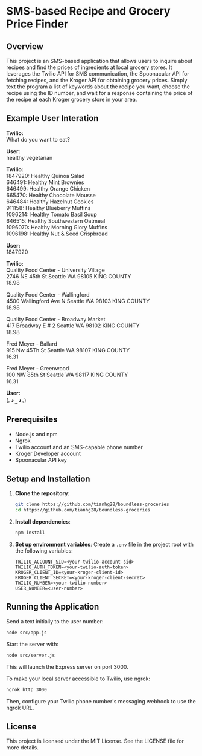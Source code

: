 
# SMS-based Recipe and Grocery Price Finder

## Overview
This project is an SMS-based application that allows users to inquire about recipes and find the prices of ingredients at local grocery stores. It leverages the Twilio API for SMS communication, the Spoonacular API for fetching recipes, and the Kroger API for obtaining grocery prices. Simply text the program a list of keywords about the recipe you want, choose the recipe using the ID number, and wait for a response containing the price of the recipe at each Kroger grocery store in your area.

## Example User Interation

**Twilio:**  
What do you want to eat?  

**User:**  
healthy vegetarian  

**Twilio:**  
1847920: Healthy Quinoa Salad  
646491: Healthy Mint Brownies  
646499: Healthy Orange Chicken  
665470: Healthy Chocolate Mousse  
646484: Healthy Hazelnut Cookies  
911158: Healthy Blueberry Muffins  
1096214: Healthy Tomato Basil Soup  
646515: Healthy Southwestern Oatmeal  
1096070: Healthy Morning Glory Muffins  
1096198: Healthy Nut & Seed Crispbread 

**User:**  
1847920

**Twilio:**  
Quality Food Center - University Village  
2746 NE 45th St Seattle WA 98105 KING COUNTY  
18.98  

Quality Food Center - Wallingford  
4500 Wallingford Ave N Seattle WA 98103 KING COUNTY  
18.98  

Quality Food Center - Broadway Market  
417 Broadway E # 2 Seattle WA 98102 KING COUNTY  
18.98  

Fred Meyer - Ballard  
915 Nw 45Th St Seattle WA 98107 KING COUNTY  
16.31  

Fred Meyer - Greenwood  
100 NW 85th St Seattle WA 98117 KING COUNTY  
16.31  

**User:**  
 (｡◕‿◕｡)

## Prerequisites
- Node.js and npm
- Ngrok
- Twilio account and an SMS-capable phone number
- Kroger Developer account
- Spoonacular API key

## Setup and Installation

1. **Clone the repository**:
    ```bash
    git clone https://github.com/tianhg28/boundless-groceries
    cd https://github.com/tianhg28/boundless-groceries
    ```

2. **Install dependencies**:
    ```bash
    npm install
    ```

3. **Set up environment variables**:
    Create a `.env` file in the project root with the following variables:
    ```
    TWILIO_ACCOUNT_SID=<your-twilio-account-sid>
    TWILIO_AUTH_TOKEN=<your-twilio-auth-token>
    KROGER_CLIENT_ID=<your-kroger-client-id>
    KROGER_CLIENT_SECRET=<your-kroger-client-secret>
    TWILIO_NUMBER=<your-twilio-number>
    USER_NUMBER=<user-number>
    ```

## Running the Application

Send a text initially to the user number:
```bash
node src/app.js
```

Start the server with:
```bash
node src/server.js
```
This will launch the Express server on port 3000.

To make your local server accessible to Twilio, use ngrok:
```bash
ngrok http 3000
```
Then, configure your Twilio phone number's messaging webhook to use the ngrok URL.

## License

This project is licensed under the MIT License. See the LICENSE file for more details.
